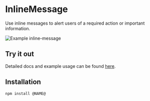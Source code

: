 # InlineMessage

Use inline messages to alert users of a required action or important information.

![Example inline-message](https://i.imgur.com/oUjCo2Z.png)

## Try it out

Detailed docs and example usage can be found [here](https://aui-cdn.atlassian.com/atlaskit/stories/@NAME@/@VERSION@/).

## Installation

```sh
npm install @NAME@
```
